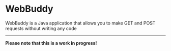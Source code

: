 # WebBuddy
WebBuddy is a Java application that allows you to make GET and POST requests without writing any code

---

**Please note that this is a work in progress!**
